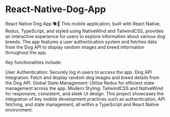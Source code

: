 # React-Native-Dog-App
React Native Dog App 🐕📱
This mobile application, built with React Native, Redux, TypeScript, and styled using NativeWind and TailwindCSS, provides an interactive experience for users to explore information about various dog breeds. The app features a user authentication system and fetches data from the Dog API to display random images and breed information throughout the app.

Key functionalities include:

User Authentication: Securely log in users to access the app.
Dog API Integration: Fetch and display random dog images and breed details from the Dog API.
Global State Management: Utilize Redux for efficient state management across the app.
Modern Styling: TailwindCSS and NativeWind for responsive, consistent, and sleek UI design.
This project showcases the integration of key mobile development practices such as authentication, API fetching, and state management, all within a TypeScript and React Native environment.
